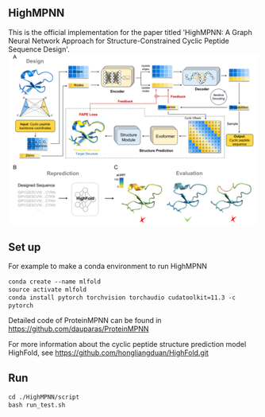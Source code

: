 ## HighMPNN
This is the official implementation for the paper titled 'HighMPNN: A Graph Neural Network Approach for Structure-Constrained Cyclic Peptide Sequence Design'.
![alt text](Figure1.tif)
## Set up
For example to make a conda environment to run HighMPNN
```shell
conda create --name mlfold
source activate mlfold
conda install pytorch torchvision torchaudio cudatoolkit=11.3 -c pytorch
```
Detailed code of ProteinMPNN can be found in https://github.com/dauparas/ProteinMPNN

For more information about the cyclic peptide structure prediction model HighFold, see https://github.com/hongliangduan/HighFold.git
## Run
```shell
cd ./HighMPNN/script
bash run_test.sh
```